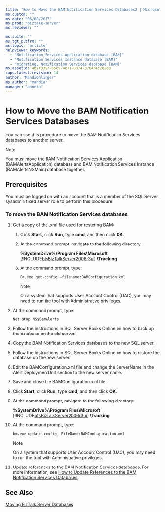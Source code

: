```yaml
---
title: "How to Move the BAM Notification Services Databases2 | Microsoft Docs"
ms.custom: ""
ms.date: "06/08/2017"
ms.prod: "biztalk-server"
ms.reviewer: ""

ms.suite: ""
ms.tgt_pltfrm: ""
ms.topic: "article"
helpviewer_keywords: 
  - "Notification Services Application database [BAM]"
  - "Notification Services Instance database [BAM]"
  - "migrating, Notification Services database [BAM]"
ms.assetid: 4b7f3397-65c9-4c71-8374-8764f4c2e2e3
caps.latest.revision: 14
author: "MandiOhlinger"
ms.author: "mandia"
manager: "anneta"
---
```

# How to Move the BAM Notification Services Databases
You can use this procedure to move the BAM Notification Services databases to another server.  
  
> [!NOTE]
>  You must move the BAM Notification Services Application (BAMAlertsApplication) database and BAM Notification Services Instance (BAMAlertsNSMain) database together.  
  
## Prerequisites  
 You must be logged on with an account that is a member of the SQL Server sysadmin fixed server role to perform this procedure.  
  
### To move the BAM Notification Services databases  
  
1. Get a copy of the .xml file used for restoring BAM:  
  
   1. Click **Start**, click **Run**, type **cmd**, and then click **OK**.  
  
   2. At the command prompt, navigate to the following directory:  
  
       **%SystemDrive%\Program Files\Microsoft**  [!INCLUDE[btsBizTalkServer2006r3ui](../includes/btsbiztalkserver2006r3ui-md.md)] **\Tracking**  
  
   3. At the command prompt, type:  
  
      ```  
      Bm.exe get-config –filename:BAMConfiguration.xml  
      ```  
  
      > [!NOTE]
      >  On a system that supports User Account Control (UAC), you may need to run the tool with Administrative privileges.  
  
2. At the command prompt, type:  
  
   ```  
   Net stop NS$BamAlerts  
   ```  
  
3. Follow the instructions in SQL Server Books Online on how to back up the database on the old server.  
  
4. Copy the BAM Notification Services databases to the new SQL server.  
  
5. Follow the instructions in SQL Server Books Online on how to restore the database on the new server.  
  
6. Edit the BAMConfiguration.xml file and change the ServerName in the Alert DeploymentUnit section to the new server name.  
  
7. Save and close the BAMConfiguration.xml file.  
  
8. Click **Start**, click **Run**, type **cmd**, and then click **OK**.  
  
9. At the command prompt, navigate to the following directory:  
  
     **%SystemDrive%\Program Files\Microsoft**  [!INCLUDE[btsBizTalkServer2006r3ui](../includes/btsbiztalkserver2006r3ui-md.md)] **\Tracking**  
  
10. At the command prompt, type:  
  
    ```  
    bm.exe update-config -FileName:BAMConfiguration.xml  
    ```  
  
    > [!NOTE]
    >  On a system that supports User Account Control (UAC), you may need to run the tool with Administrative privileges.  
  
11. Update references to the BAM Notification Services databases. For more information, see [How to Update References to the BAM Notification Services Databases](../core/how-to-update-references-to-the-bam-notification-services-databases.md).  
  
## See Also  
 [Moving BizTalk Server Databases](../core/moving-biztalk-server-databases.md)